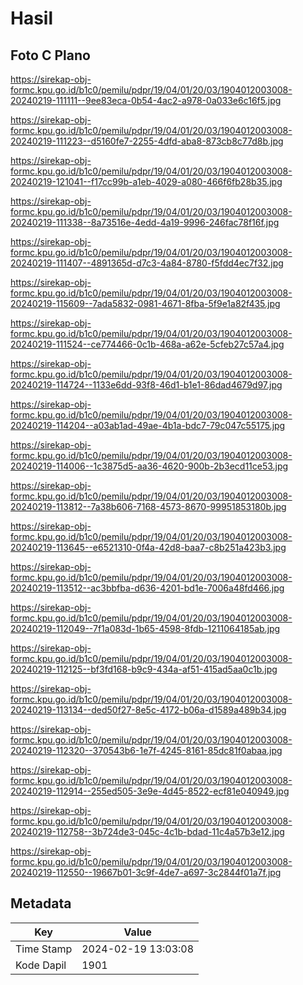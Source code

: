 # Hasil

## Foto C Plano

https://sirekap-obj-formc.kpu.go.id/b1c0/pemilu/pdpr/19/04/01/20/03/1904012003008-20240219-111111--9ee83eca-0b54-4ac2-a978-0a033e6c16f5.jpg

https://sirekap-obj-formc.kpu.go.id/b1c0/pemilu/pdpr/19/04/01/20/03/1904012003008-20240219-111223--d5160fe7-2255-4dfd-aba8-873cb8c77d8b.jpg

https://sirekap-obj-formc.kpu.go.id/b1c0/pemilu/pdpr/19/04/01/20/03/1904012003008-20240219-121041--f17cc99b-a1eb-4029-a080-466f6fb28b35.jpg

https://sirekap-obj-formc.kpu.go.id/b1c0/pemilu/pdpr/19/04/01/20/03/1904012003008-20240219-111338--8a73516e-4edd-4a19-9996-246fac78f16f.jpg

https://sirekap-obj-formc.kpu.go.id/b1c0/pemilu/pdpr/19/04/01/20/03/1904012003008-20240219-111407--4891365d-d7c3-4a84-8780-f5fdd4ec7f32.jpg

https://sirekap-obj-formc.kpu.go.id/b1c0/pemilu/pdpr/19/04/01/20/03/1904012003008-20240219-115609--7ada5832-0981-4671-8fba-5f9e1a82f435.jpg

https://sirekap-obj-formc.kpu.go.id/b1c0/pemilu/pdpr/19/04/01/20/03/1904012003008-20240219-111524--ce774466-0c1b-468a-a62e-5cfeb27c57a4.jpg

https://sirekap-obj-formc.kpu.go.id/b1c0/pemilu/pdpr/19/04/01/20/03/1904012003008-20240219-114724--1133e6dd-93f8-46d1-b1e1-86dad4679d97.jpg

https://sirekap-obj-formc.kpu.go.id/b1c0/pemilu/pdpr/19/04/01/20/03/1904012003008-20240219-114204--a03ab1ad-49ae-4b1a-bdc7-79c047c55175.jpg

https://sirekap-obj-formc.kpu.go.id/b1c0/pemilu/pdpr/19/04/01/20/03/1904012003008-20240219-114006--1c3875d5-aa36-4620-900b-2b3ecd11ce53.jpg

https://sirekap-obj-formc.kpu.go.id/b1c0/pemilu/pdpr/19/04/01/20/03/1904012003008-20240219-113812--7a38b606-7168-4573-8670-99951853180b.jpg

https://sirekap-obj-formc.kpu.go.id/b1c0/pemilu/pdpr/19/04/01/20/03/1904012003008-20240219-113645--e6521310-0f4a-42d8-baa7-c8b251a423b3.jpg

https://sirekap-obj-formc.kpu.go.id/b1c0/pemilu/pdpr/19/04/01/20/03/1904012003008-20240219-113512--ac3bbfba-d636-4201-bd1e-7006a48fd466.jpg

https://sirekap-obj-formc.kpu.go.id/b1c0/pemilu/pdpr/19/04/01/20/03/1904012003008-20240219-112049--7f1a083d-1b65-4598-8fdb-1211064185ab.jpg

https://sirekap-obj-formc.kpu.go.id/b1c0/pemilu/pdpr/19/04/01/20/03/1904012003008-20240219-112125--bf3fd168-b9c9-434a-af51-415ad5aa0c1b.jpg

https://sirekap-obj-formc.kpu.go.id/b1c0/pemilu/pdpr/19/04/01/20/03/1904012003008-20240219-113134--ded50f27-8e5c-4172-b06a-d1589a489b34.jpg

https://sirekap-obj-formc.kpu.go.id/b1c0/pemilu/pdpr/19/04/01/20/03/1904012003008-20240219-112320--370543b6-1e7f-4245-8161-85dc81f0abaa.jpg

https://sirekap-obj-formc.kpu.go.id/b1c0/pemilu/pdpr/19/04/01/20/03/1904012003008-20240219-112914--255ed505-3e9e-4d45-8522-ecf81e040949.jpg

https://sirekap-obj-formc.kpu.go.id/b1c0/pemilu/pdpr/19/04/01/20/03/1904012003008-20240219-112758--3b724de3-045c-4c1b-bdad-11c4a57b3e12.jpg

https://sirekap-obj-formc.kpu.go.id/b1c0/pemilu/pdpr/19/04/01/20/03/1904012003008-20240219-112550--19667b01-3c9f-4de7-a697-3c2844f01a7f.jpg


## Metadata

| Key        | Value               |
| ---------- | ------------------- |
| Time Stamp | 2024-02-19 13:03:08 |
| Kode Dapil | 1901                |



